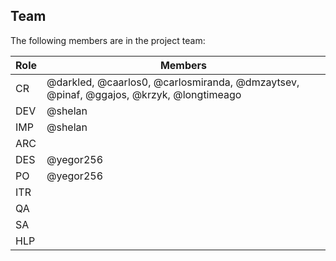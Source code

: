 ## Team

The following members are in the project team:

Role | Members
---|---
CR | @darkled, @caarlos0, @carlosmiranda, @dmzaytsev, @pinaf, @ggajos, @krzyk, @longtimeago
DEV | @shelan
IMP | @shelan
ARC | 
DES | @yegor256
PO | @yegor256
ITR | 
QA | 
SA | 
HLP | 
